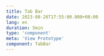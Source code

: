 ```yaml
---
title: Tab Bar
date: 2023-08-26T17:55:00.000+08:00
lang: en
duration: 5min
type: 'component'
meta: 'View Prototype'
component: TabBar
---
```


<Title />

<TabBar />

<br />

**Acknowledgements**

Thanks to [Milan Raring](https://twitter.com/MilanRaring), the original is [here](https://codepen.io/milanraring/pen/qBEPzKB).

